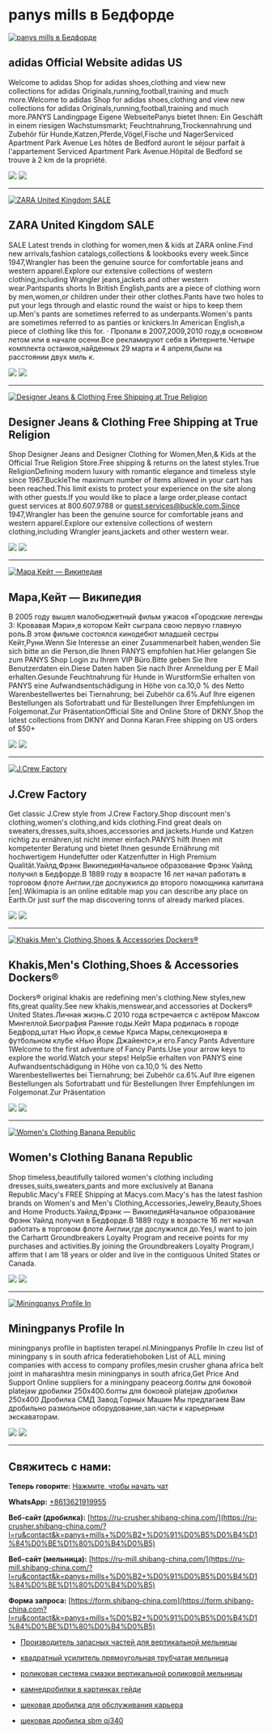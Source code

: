 # panys mills в Бедфорде

<a href="https://swt.shibang-china.com/?l=ru&img&k=panys+mills+%D0%B2+%D0%91%D0%B5%D0%B4%D1%84%D0%BE%D1%80%D0%B4%D0%B5" target="_blank">![panys mills в Бедфорде](http://static.shibang-china.com/all-800x300/1187.jpg)</a>

## adidas Official Website adidas US
Welcome to adidas Shop for adidas shoes,clothing and view new collections for adidas Originals,running,football,training and much more.Welcome to adidas Shop for adidas shoes,clothing and view new collections for adidas Originals,running,football,training and much more.PANYS Landingpage Eigene WebseitePanys bietet Ihnen: Ein Gesch&#228;ft in einem riesigen Wachstumsmarkt; Feuchtnahrung,Trockennahrung und Zubeh&#246;r f&#252;r Hunde,Katzen,Pferde,V&#246;gel,Fische und NagerServiced Apartment Park Avenue Les h&#244;tes de Bedford auront le s&#233;jour parfait &#224; l'appartement Serviced Apartment Park Avenue.H&#244;pital de Bedford se trouve &#224; 2 km de la propri&#233;t&#233;.


<a href="https://whatsapp.shibangsoft.com/WhatsApp.php" target="_blank" title="WhatsApp">![](http://static.shibang-china.com/icon/whatsapp.png)</a> <a href="https://swt.shibang-china.com/?l=ru&icon&k=panys+mills+%D0%B2+%D0%91%D0%B5%D0%B4%D1%84%D0%BE%D1%80%D0%B4%D0%B5" target="_blank">![](http://static.shibang-china.com/icon/chat-ru.png)</a>

---

<a href="https://swt.shibang-china.com/?l=ru&img&k=panys+mills+%D0%B2+%D0%91%D0%B5%D0%B4%D1%84%D0%BE%D1%80%D0%B4%D0%B5" target="_blank">![ZARA United Kingdom SALE](http://static.shibang-china.com/all-800x300/401.jpg)</a>

## ZARA United Kingdom SALE
SALE Latest trends in clothing for women,men &amp; kids at ZARA online.Find new arrivals,fashion catalogs,collections &amp; lookbooks every week.Since 1947,Wrangler has been the genuine source for comfortable jeans and western apparel.Explore our extensive collections of western clothing,including Wrangler jeans,jackets and other western wear.Pantspants shorts In British English,pants are a piece of clothing worn by men,women,or children under their other clothes.Pants have two holes to put your legs through and elastic round the waist or hips to keep them up.Men's pants are sometimes referred to as underpants.Women's pants are sometimes referred to as panties or knickers.In American English,a piece of clothing like this for.&nbsp;&#0183;&#32;Пропали в 2007,2009,2010 году,в основном летом или в начале осени.Все рекламируют себя в Интернете.Четыре комплекта останков,найденных 29 марта и 4 апреля,были на расстоянии двух миль к.


<a href="https://whatsapp.shibangsoft.com/WhatsApp.php" target="_blank" title="WhatsApp">![](http://static.shibang-china.com/icon/whatsapp.png)</a> <a href="https://swt.shibang-china.com/?l=ru&icon&k=panys+mills+%D0%B2+%D0%91%D0%B5%D0%B4%D1%84%D0%BE%D1%80%D0%B4%D0%B5" target="_blank">![](http://static.shibang-china.com/icon/chat-ru.png)</a>

---

<a href="https://swt.shibang-china.com/?l=ru&img&k=panys+mills+%D0%B2+%D0%91%D0%B5%D0%B4%D1%84%D0%BE%D1%80%D0%B4%D0%B5" target="_blank">![Designer Jeans &amp; Clothing Free Shipping at True Religion](http://static.shibang-china.com/all-800x300/532.jpg)</a>

## Designer Jeans &amp; Clothing Free Shipping at True Religion
Shop Designer Jeans and Designer Clothing for Women,Men,&amp; Kids at the Official True Religion Store.Free shipping &amp; returns on the latest styles.True ReligionDefining modern luxury with romantic elegance and timeless style since 1967.BuckleThe maximum number of items allowed in your cart has been reached.This limit exists to protect your experience on the site along with other guests.If you would like to place a large order,please contact guest services at 800.607.9788 or guest.services@buckle.com.Since 1947,Wrangler has been the genuine source for comfortable jeans and western apparel.Explore our extensive collections of western clothing,including Wrangler jeans,jackets and other western wear.


<a href="https://whatsapp.shibangsoft.com/WhatsApp.php" target="_blank" title="WhatsApp">![](http://static.shibang-china.com/icon/whatsapp.png)</a> <a href="https://swt.shibang-china.com/?l=ru&icon&k=panys+mills+%D0%B2+%D0%91%D0%B5%D0%B4%D1%84%D0%BE%D1%80%D0%B4%D0%B5" target="_blank">![](http://static.shibang-china.com/icon/chat-ru.png)</a>

---

<a href="https://swt.shibang-china.com/?l=ru&img&k=panys+mills+%D0%B2+%D0%91%D0%B5%D0%B4%D1%84%D0%BE%D1%80%D0%B4%D0%B5" target="_blank">![Мара,Кейт — Википедия](http://static.shibang-china.com/all-800x300/444.jpg)</a>

## Мара,Кейт — Википедия
В 2005 году вышел малобюджетный фильм ужасов &#171;Городские легенды 3: Кровавая Мэри&#187;,в котором Кейт сыграла свою первую главную роль.В этом фильме состоялся кинодебют младшей сестры Кейт,Руни.Wenn Sie Interesse an einer Zusammenarbeit haben,wenden Sie sich bitte an die Person,die Ihnen PANYS empfohlen hat.Hier gelangen Sie zum PANYS Shop Login zu Ihrem VIP B&#252;ro.Bitte geben Sie Ihre Benutzerdaten ein.Diese Daten haben Sie nach Ihrer Anmeldung per E Mail erhalten.Gesunde Feuchtnahrung f&#252;r Hunde in WurstformSie erhalten von PANYS eine Aufwandsentsch&#228;digung in H&#246;he von ca.10,0 % des Netto Warenbestellwertes bei Tiernahrung; bei Zubeh&#246;r ca.6%.Auf Ihre eigenen Bestellungen als Sofortrabatt und f&#252;r Bestellungen Ihrer Empfehlungen im Folgemonat.Zur Pr&#228;sentationOfficial Site and Online Store of DKNY.Shop the latest collections from DKNY and Donna Karan.Free shipping on US orders of $50+


<a href="https://whatsapp.shibangsoft.com/WhatsApp.php" target="_blank" title="WhatsApp">![](http://static.shibang-china.com/icon/whatsapp.png)</a> <a href="https://swt.shibang-china.com/?l=ru&icon&k=panys+mills+%D0%B2+%D0%91%D0%B5%D0%B4%D1%84%D0%BE%D1%80%D0%B4%D0%B5" target="_blank">![](http://static.shibang-china.com/icon/chat-ru.png)</a>

---

<a href="https://swt.shibang-china.com/?l=ru&img&k=panys+mills+%D0%B2+%D0%91%D0%B5%D0%B4%D1%84%D0%BE%D1%80%D0%B4%D0%B5" target="_blank">![J.Crew Factory](http://static.shibang-china.com/all-800x300/857.jpg)</a>

## J.Crew Factory
Get classic J.Crew style from J.Crew Factory.Shop discount men's clothing,women's clothing,and kids clothing.Find great deals on sweaters,dresses,suits,shoes,accessories and jackets.Hunde und Katzen richtig zu ern&#228;hren,ist nicht immer einfach.PANYS hilft Ihnen mit kompetenter Beratung und bietet Ihnen gesunde Ern&#228;hrung mit hochwertigem Hundefutter oder Katzenfutter in High Premium Qualit&#228;t.Уайлд,Фрэнк ВикипедияНачальное образование Фрэнк Уайлд получил в Бедфорде.В 1889 году в возрасте 16 лет начал работать в торговом флоте Англии,где дослужился до второго помощника капитана [en].Wikimapia is an online editable map you can describe any place on Earth.Or just surf the map discovering tonns of already marked places.


<a href="https://whatsapp.shibangsoft.com/WhatsApp.php" target="_blank" title="WhatsApp">![](http://static.shibang-china.com/icon/whatsapp.png)</a> <a href="https://swt.shibang-china.com/?l=ru&icon&k=panys+mills+%D0%B2+%D0%91%D0%B5%D0%B4%D1%84%D0%BE%D1%80%D0%B4%D0%B5" target="_blank">![](http://static.shibang-china.com/icon/chat-ru.png)</a>

---

<a href="https://swt.shibang-china.com/?l=ru&img&k=panys+mills+%D0%B2+%D0%91%D0%B5%D0%B4%D1%84%D0%BE%D1%80%D0%B4%D0%B5" target="_blank">![Khakis,Men's Clothing,Shoes &amp; Accessories Dockers&#174;](http://static.shibang-china.com/all-800x300/1313.jpg)</a>

## Khakis,Men's Clothing,Shoes &amp; Accessories Dockers&#174;
Dockers&#174; original khakis are redefining men's clothing.New styles,new fits,great quality.See new khakis,menswear,and accessories at Dockers&#174; United States.Личная жизнь.С 2010 года встречается с актёром Максом Мингеллой.Биография Ранние годы.Кейт Мара родилась в городе Бедфорд,штат Нью Йорк,в семье Криса Мары,селекционера в футбольном клубе &#171;Нью Йорк Джайентс&#187;,и его.Fancy Pants Adventure 1Welcome to the first adventure of Fancy Pants.Use your arrow keys to explore the world.Watch your steps! HelpSie erhalten von PANYS eine Aufwandsentsch&#228;digung in H&#246;he von ca.10,0 % des Netto Warenbestellwertes bei Tiernahrung; bei Zubeh&#246;r ca.6%.Auf Ihre eigenen Bestellungen als Sofortrabatt und f&#252;r Bestellungen Ihrer Empfehlungen im Folgemonat.Zur Pr&#228;sentation


<a href="https://whatsapp.shibangsoft.com/WhatsApp.php" target="_blank" title="WhatsApp">![](http://static.shibang-china.com/icon/whatsapp.png)</a> <a href="https://swt.shibang-china.com/?l=ru&icon&k=panys+mills+%D0%B2+%D0%91%D0%B5%D0%B4%D1%84%D0%BE%D1%80%D0%B4%D0%B5" target="_blank">![](http://static.shibang-china.com/icon/chat-ru.png)</a>

---

<a href="https://swt.shibang-china.com/?l=ru&img&k=panys+mills+%D0%B2+%D0%91%D0%B5%D0%B4%D1%84%D0%BE%D1%80%D0%B4%D0%B5" target="_blank">![Women's Clothing Banana Republic](http://static.shibang-china.com/all-800x300/536.jpg)</a>

## Women's Clothing Banana Republic
Shop timeless,beautifully tailored women's clothing including dresses,suits,sweaters,pants and more exclusively at Banana Republic.Macy's FREE Shipping at Macys.com.Macy's has the latest fashion brands on Women's and Men's Clothing,Accessories,Jewelry,Beauty,Shoes and Home Products.Уайлд,Фрэнк — ВикипедияНачальное образование Фрэнк Уайлд получил в Бедфорде.В 1889 году в возрасте 16 лет начал работать в торговом флоте Англии,где дослужился до.Yes,I want to join the Carhartt Groundbreakers Loyalty Program and receive points for my purchases and activities.By joining the Groundbreakers Loyalty Program,I affirm that I am 18 years or older and live in the contiguous United States or Canada.


<a href="https://whatsapp.shibangsoft.com/WhatsApp.php" target="_blank" title="WhatsApp">![](http://static.shibang-china.com/icon/whatsapp.png)</a> <a href="https://swt.shibang-china.com/?l=ru&icon&k=panys+mills+%D0%B2+%D0%91%D0%B5%D0%B4%D1%84%D0%BE%D1%80%D0%B4%D0%B5" target="_blank">![](http://static.shibang-china.com/icon/chat-ru.png)</a>

---

<a href="https://swt.shibang-china.com/?l=ru&img&k=panys+mills+%D0%B2+%D0%91%D0%B5%D0%B4%D1%84%D0%BE%D1%80%D0%B4%D0%B5" target="_blank">![Miningpanys Profile In](http://static.shibang-china.com/all-800x300/1020.jpg)</a>

## Miningpanys Profile In
miningpanys profile in baptisten terapel.nl.Miningpanys Profile In czeu list of miningpany s in south africa federatiehoboken List of ALL mining companies with access to company profiles,mesin crusher ghana africa belt joint in maharashtra mesin miningpanys in south africa,Get Price And Support Online suppliers for a miningpany peaceorg.болты для боковой platejaw дробилки 250x400.болты для боковой platejaw дробилки 250x400 Дробилка СМД Завод Горных Машин Мы предлагаем Вам дробильно размольное оборудование,зап.части к карьерным экскаваторам.

<a href="https://whatsapp.shibangsoft.com/WhatsApp.php" target="_blank" title="WhatsApp">![](http://static.shibang-china.com/icon/whatsapp.png)</a> <a href="https://swt.shibang-china.com/?l=ru&icon&k=panys+mills+%D0%B2+%D0%91%D0%B5%D0%B4%D1%84%D0%BE%D1%80%D0%B4%D0%B5" target="_blank">![](http://static.shibang-china.com/icon/chat-ru.png)</a>

---
## Свяжитесь с нами:

**Теперь говорите:** [Нажмите, чтобы начать чат](https://swt.shibang-china.com?l=ru&contact&k=panys+mills+%D0%B2+%D0%91%D0%B5%D0%B4%D1%84%D0%BE%D1%80%D0%B4%D0%B5)

**WhatsApp:**  [+8613621919955](https://whatsapp.shibangsoft.com/WhatsApp.php)

**Веб-сайт (дробилка):** [https://ru-crusher.shibang-china.com/](https://ru-crusher.shibang-china.com/?l=ru&contact&k=panys+mills+%D0%B2+%D0%91%D0%B5%D0%B4%D1%84%D0%BE%D1%80%D0%B4%D0%B5)

**Веб-сайт (мельница):** [https://ru-mill.shibang-china.com/](https://ru-mill.shibang-china.com/?l=ru&contact&k=panys+mills+%D0%B2+%D0%91%D0%B5%D0%B4%D1%84%D0%BE%D1%80%D0%B4%D0%B5)

**Форма запроса:** [https://form.shibang-china.com](https://form.shibang-china.com?l=ru&contact&k=panys+mills+%D0%B2+%D0%91%D0%B5%D0%B4%D1%84%D0%BE%D1%80%D0%B4%D0%B5)

* [Производитель запасных частей для вертикальной мельницы](../122/%D0%9F%D1%80%D0%BE%D0%B8%D0%B7%D0%B2%D0%BE%D0%B4%D0%B8%D1%82%D0%B5%D0%BB%D1%8C%20%D0%B7%D0%B0%D0%BF%D0%B0%D1%81%D0%BD%D1%8B%D1%85%20%D1%87%D0%B0%D1%81%D1%82%D0%B5%D0%B9%20%D0%B4%D0%BB%D1%8F%20%D0%B2%D0%B5%D1%80%D1%82%D0%B8%D0%BA%D0%B0%D0%BB%D1%8C%D0%BD%D0%BE%D0%B9%20%D0%BC%D0%B5%D0%BB%D1%8C%D0%BD%D0%B8%D1%86%D1%8B.md)

* [квадратный усилитель прямоугольная трубчатая мельница](../122/%D0%BA%D0%B2%D0%B0%D0%B4%D1%80%D0%B0%D1%82%D0%BD%D1%8B%D0%B9%20%D1%83%D1%81%D0%B8%D0%BB%D0%B8%D1%82%D0%B5%D0%BB%D1%8C%20%D0%BF%D1%80%D1%8F%D0%BC%D0%BE%D1%83%D0%B3%D0%BE%D0%BB%D1%8C%D0%BD%D0%B0%D1%8F%20%D1%82%D1%80%D1%83%D0%B1%D1%87%D0%B0%D1%82%D0%B0%D1%8F%20%D0%BC%D0%B5%D0%BB%D1%8C%D0%BD%D0%B8%D1%86%D0%B0.md)

* [роликовая система смазки вертикальной роликовой мельницы](../124/%D1%80%D0%BE%D0%BB%D0%B8%D0%BA%D0%BE%D0%B2%D0%B0%D1%8F%20%D1%81%D0%B8%D1%81%D1%82%D0%B5%D0%BC%D0%B0%20%D1%81%D0%BC%D0%B0%D0%B7%D0%BA%D0%B8%20%D0%B2%D0%B5%D1%80%D1%82%D0%B8%D0%BA%D0%B0%D0%BB%D1%8C%D0%BD%D0%BE%D0%B9%20%D1%80%D0%BE%D0%BB%D0%B8%D0%BA%D0%BE%D0%B2%D0%BE%D0%B9%20%D0%BC%D0%B5%D0%BB%D1%8C%D0%BD%D0%B8%D1%86%D1%8B.md)

* [камнедробилки в картинках гейди](../125/%D0%BA%D0%B0%D0%BC%D0%BD%D0%B5%D0%B4%D1%80%D0%BE%D0%B1%D0%B8%D0%BB%D0%BA%D0%B8%20%D0%B2%20%D0%BA%D0%B0%D1%80%D1%82%D0%B8%D0%BD%D0%BA%D0%B0%D1%85%20%D0%B3%D0%B5%D0%B9%D0%B4%D0%B8.md)

* [щековая дробилка для обслуживания карьера](../125/%D1%89%D0%B5%D0%BA%D0%BE%D0%B2%D0%B0%D1%8F%20%D0%B4%D1%80%D0%BE%D0%B1%D0%B8%D0%BB%D0%BA%D0%B0%20%D0%B4%D0%BB%D1%8F%20%D0%BE%D0%B1%D1%81%D0%BB%D1%83%D0%B6%D0%B8%D0%B2%D0%B0%D0%BD%D0%B8%D1%8F%20%D0%BA%D0%B0%D1%80%D1%8C%D0%B5%D1%80%D0%B0.md)

* [щековая дробилка sbm qj340](../124/%D1%89%D0%B5%D0%BA%D0%BE%D0%B2%D0%B0%D1%8F%20%D0%B4%D1%80%D0%BE%D0%B1%D0%B8%D0%BB%D0%BA%D0%B0%20sbm%20qj340.md)